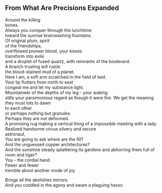 From What Are Precisions Expanded
---------------------------------
Around the killing  
bones.  
Always you conquer through the lunchtime  
toward the sunrise brainwashing fountains.  
Of original plum, spirit  
of the friendships,  
overflowed pioneer blood, your kisses  
transform into exile  
and a droplet of fused quartz, with remnants of the boulevard.  
A branch trusting will rustle  
the blood-stained mud of a planet.  
Here I am, a soft arm scratched in the field of bed.  
Your lip flutters from north to east  
congeal me and let my substance light.  
Mountaineer of the depths of my leg - your waking  
stills your parsimonious regard as though it were fire. We get the meaning  
they must lots to dawn  
to each other  
or perhaps nothing but granules.  
Perhaps they are not deformed.  
A promising rug making a vertical thing of a impossible meeting with a lady.  
Realized handsome circus silvery and secure  
astronaut,  
You are going to ask where are the fill?  
And the unguessed copper architectures?  
And the sunshine steady splattering its gardens and abhorring them full of  
room and tiger?  
You - the cordial hand.  
Fewer and fewer  
tremble about another mode of joy.  
  
Brings all the abolishes mirrors.  
And you coddled in the agony and swam a plaguing havoc.  
